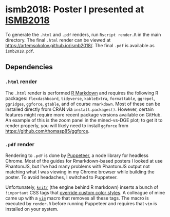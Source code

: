 # ismb2018: Poster I presented at [ISMB2018](https://www.iscb.org/ismb2018)

To generate the `.html` and `.pdf` renders, run `Rscript render.R` in the main directory. The final `.html` render can be viewed at https://artemsokolov.github.io/ismb2018/. The final `.pdf` is available as `ismb2018.pdf`.

## Dependencies

### `.html` render
The `.html` render is performed [R Markdown](https://rmarkdown.rstudio.com) and requires the following R packages: `flexdashboard`, `tidyverse`, `kableExtra`, `formattable`, `ggrepel`, `ggridges`, `ggforce`, `gtable`, and of course `rmarkdown`. Most of these can be installed directly from CRAN via `install.packages()`. However, certain features might require more recent package versions available on GitHub. An example of this is the zoom panel in the mined-vs-DGE plot; to get it to render properly, you will likely need to install `ggforce` from https://github.com/thomasp85/ggforce.

### `.pdf` render
Rendering to `.pdf` is done by [Puppeteer](https://developers.google.com/web/tools/puppeteer/), a node library for headless Chrome. Most of the guides for Rmarkdown-based posters I looked at use PhantomJS, but I've had many problems with PhantomJS output not matching what I was viewing in my Chrome browser while building the poster. To avoid headaches, I switched to Puppeteer.

Unfortunately, [`knitr`](https://yihui.name/knitr/) (the engine behind R markdown) inserts a bunch of `!important` CSS tags that [override custom color styles](https://stackoverflow.com/questions/50971866/puppeteer-doesnt-respect-colors-when-exporting-rmarkdown-render-to-pdf). A colleague of mine came up with a [`vim`](https://www.vim.org/) macro that removes all these tags. The macro is executed by `render.R` before running Puppeteer and requires that `vim` is installed on your system.

